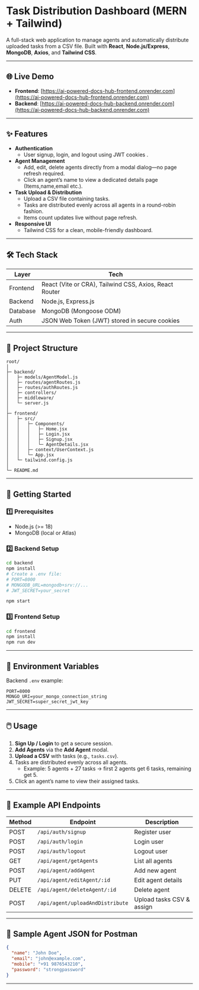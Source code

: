 # Task Distribution Dashboard (MERN + Tailwind)

A full-stack web application to manage agents and automatically distribute uploaded tasks
from a CSV file. Built with **React**, **Node.js/Express**, **MongoDB**, **Axios**, and **Tailwind CSS**.

---

## 🌐 Live Demo

- **Frontend**: [https://ai-powered-docs-hub-frontend.onrender.com](https://ai-powered-docs-hub-frontend.onrender.com)  
- **Backend**: [https://ai-powered-docs-hub-backend.onrender.com](https://ai-powered-docs-hub-backend.onrender.com)

---

## ✨ Features

- **Authentication**  
  - User signup, login, and logout using JWT cookies .
- **Agent Management**  
  - Add, edit, delete agents directly from a modal dialog—no page refresh required.
  - Click an agent’s name to view a dedicated details page (Items,name,email etc.).
- **Task Upload & Distribution**  
  - Upload a CSV file containing tasks.  
  - Tasks are distributed evenly across all agents in a round-robin fashion.
  - Items count updates live without page refresh.
- **Responsive UI**  
  - Tailwind CSS for a clean, mobile-friendly dashboard.

---

## 🛠️ Tech Stack

| Layer        | Tech                                   |
|--------------|----------------------------------------|
| Frontend     | React (Vite or CRA), Tailwind CSS, Axios, React Router |
| Backend      | Node.js, Express.js                    |
| Database     | MongoDB (Mongoose ODM)                 |
| Auth         | JSON Web Token (JWT) stored in secure cookies |

---

## 📂 Project Structure

```
root/
│
├─ backend/
│   ├─ models/AgentModel.js
│   ├─ routes/agentRoutes.js
│   ├─ routes/authRoutes.js
│   ├─ controllers/
│   ├─ middleware/
│   └─ server.js
│
├─ frontend/
│   ├─ src/
│   │   ├─ Components/
│   │   │   ├─ Home.jsx
│   │   │   ├─ Login.jsx
│   │   │   ├─ Signup.jsx
│   │   │   └─ AgentDetails.jsx
│   │   ├─ context/UserContext.js
│   │   └─ App.jsx
│   └─ tailwind.config.js
│
└─ README.md
```

---

## 🚀 Getting Started

### 1️⃣ Prerequisites
- Node.js (>= 18)
- MongoDB (local or Atlas)

### 2️⃣ Backend Setup
```bash
cd backend
npm install
# Create a .env file:
# PORT=8000
# MONGODB_URL=mongodb+srv://...
# JWT_SECRET=your_secret

npm start
```

### 3️⃣ Frontend Setup
```bash
cd frontend
npm install
npm run dev   
```

---

## 🔑 Environment Variables

Backend `.env` example:

```
PORT=8000
MONGO_URI=your_mongo_connection_string
JWT_SECRET=super_secret_jwt_key

```

---

## 🖱️ Usage

1. **Sign Up / Login** to get a secure session.
2. **Add Agents** via the **Add Agent** modal.
3. **Upload a CSV** with tasks (e.g., `tasks.csv`).
4. Tasks are distributed evenly across all agents.  
   - Example: 5 agents + 27 tasks → first 2 agents get 6 tasks, remaining get 5.
5. Click an agent’s name to view their assigned tasks.

---

## 🧪 Example API Endpoints

| Method | Endpoint                         | Description                |
|------- |-----------------------------------|----------------------------|
| POST   | `/api/auth/signup`                | Register user             |
| POST   | `/api/auth/login`                 | Login user                |
| POST   | `/api/auth/logout`                | Logout user               |
| GET    | `/api/agent/getAgents`            | List all agents           |
| POST   | `/api/agent/addAgent`             | Add new agent             |
| PUT    | `/api/agent/editAgent/:id`        | Edit agent details        |
| DELETE | `/api/agent/deleteAgent/:id`      | Delete agent              |
| POST   | `/api/agent/uploadAndDistribute`  | Upload tasks CSV & assign |

---

## 📝 Sample Agent JSON for Postman

```json
{
  "name": "John Doe",
  "email": "john@example.com",
  "mobile": "+91 9876543210",
  "password": "strongpassword"
}
```

---
